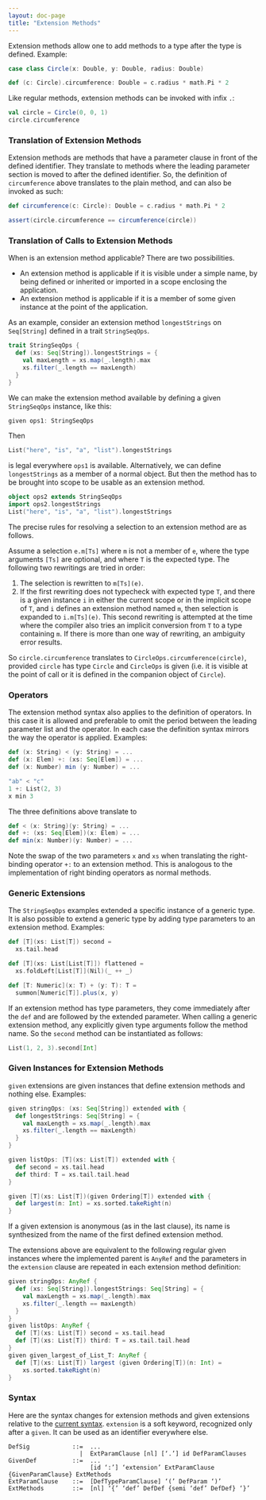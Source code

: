 ```yaml
---
layout: doc-page
title: "Extension Methods"
---
```


Extension methods allow one to add methods to a type after the type is defined. Example:

```scala
case class Circle(x: Double, y: Double, radius: Double)

def (c: Circle).circumference: Double = c.radius * math.Pi * 2
```

Like regular methods, extension methods can be invoked with infix `.`:

```scala
val circle = Circle(0, 0, 1)
circle.circumference
```

### Translation of Extension Methods

Extension methods are methods that have a parameter clause in front of the defined
identifier. They translate to methods where the leading parameter section is moved
to after the defined identifier. So, the definition of `circumference` above translates
to the plain method, and can also be invoked as such:
```scala
def circumference(c: Circle): Double = c.radius * math.Pi * 2

assert(circle.circumference == circumference(circle))
```

### Translation of Calls to Extension Methods

When is an extension method applicable? There are two possibilities.

 - An extension method is applicable if it is visible under a simple name, by being defined
   or inherited or imported in a scope enclosing the application.
 - An extension method is applicable if it is a member of some given instance at the point of the application.

As an example, consider an extension method `longestStrings` on `Seq[String]` defined in a trait `StringSeqOps`.

```scala
trait StringSeqOps {
  def (xs: Seq[String]).longestStrings = {
    val maxLength = xs.map(_.length).max
    xs.filter(_.length == maxLength)
  }
}
```
We can make the extension method available by defining a given `StringSeqOps` instance, like this:
```scala
given ops1: StringSeqOps
```
Then
```scala
List("here", "is", "a", "list").longestStrings
```
is legal everywhere `ops1` is available. Alternatively, we can define `longestStrings` as a member of a normal object. But then the method has to be brought into scope to be usable as an extension method.

```scala
object ops2 extends StringSeqOps
import ops2.longestStrings
List("here", "is", "a", "list").longestStrings
```
The precise rules for resolving a selection to an extension method are as follows.

Assume a selection `e.m[Ts]` where `m` is not a member of `e`, where the type arguments `[Ts]` are optional,
and where `T` is the expected type. The following two rewritings are tried in order:

 1. The selection is rewritten to `m[Ts](e)`.
 2. If the first rewriting does not typecheck with expected type `T`, and there is a given instance `i`
    in either the current scope or in the implicit scope of `T`, and `i` defines an extension
    method named `m`, then selection is expanded to `i.m[Ts](e)`.
    This second rewriting is attempted at the time where the compiler also tries an implicit conversion
    from `T` to a type containing `m`. If there is more than one way of rewriting, an ambiguity error results.

So `circle.circumference` translates to `CircleOps.circumference(circle)`, provided
`circle` has type `Circle` and `CircleOps` is given  (i.e. it is visible at the point of call or it is defined in the companion object of `Circle`).

### Operators

The extension method syntax also applies to the definition of operators. 
In this case it is allowed and preferable to omit the period between the leading parameter list
and the operator. In each case the definition syntax mirrors the way the operator is applied.
Examples:
```scala
def (x: String) < (y: String) = ...
def (x: Elem) +: (xs: Seq[Elem]) = ...
def (x: Number) min (y: Number) = ...

"ab" < "c"
1 +: List(2, 3)
x min 3
```
The three definitions above translate to
```scala
def < (x: String)(y: String) = ...
def +: (xs: Seq[Elem])(x: Elem) = ...
def min(x: Number)(y: Number) = ...
```
Note the swap of the two parameters `x` and `xs` when translating
the right-binding operator `+:` to an extension method. This is analogous
to the implementation of right binding operators as normal methods.

### Generic Extensions

The `StringSeqOps` examples extended a specific instance of a generic type. It is also possible to extend a generic type by adding type parameters to an extension method. Examples:

```scala
def [T](xs: List[T]) second =
  xs.tail.head

def [T](xs: List[List[T]]) flattened =
  xs.foldLeft[List[T]](Nil)(_ ++ _)

def [T: Numeric](x: T) + (y: T): T =
  summon[Numeric[T]].plus(x, y)
```

If an extension method has type parameters, they come immediately after the `def` and are followed by the extended parameter. When calling a  generic extension method, any explicitly given type arguments follow the method name. So the `second` method can be instantiated as follows:
```scala
List(1, 2, 3).second[Int]
```
### Given Instances for Extension Methods

`given` extensions are given instances that define extension methods and nothing else. Examples:

```scala
given stringOps: (xs: Seq[String]) extended with {
  def longestStrings: Seq[String] = {
    val maxLength = xs.map(_.length).max
    xs.filter(_.length == maxLength)
  }
}

given listOps: [T](xs: List[T]) extended with {
  def second = xs.tail.head
  def third: T = xs.tail.tail.head
}

given [T](xs: List[T])(given Ordering[T]) extended with {
  def largest(n: Int) = xs.sorted.takeRight(n)
}
```
If a given extension is anonymous (as in the last clause), its name is synthesized from the name of the first defined extension method.

The extensions above are equivalent to the following regular given instances where the implemented parent is `AnyRef` and the parameters in the `extension` clause are repeated in each extension method definition:
```scala
given stringOps: AnyRef {
  def (xs: Seq[String]).longestStrings: Seq[String] = {
    val maxLength = xs.map(_.length).max
    xs.filter(_.length == maxLength)
  }
}
given listOps: AnyRef {
  def [T](xs: List[T]) second = xs.tail.head
  def [T](xs: List[T]) third: T = xs.tail.tail.head
}
given given_largest_of_List_T: AnyRef {
  def [T](xs: List[T]) largest (given Ordering[T])(n: Int) =
    xs.sorted.takeRight(n)
}
```

### Syntax

Here are the syntax changes for extension methods and given extensions relative
to the [current syntax](../../internals/syntax.md). `extension` is a soft keyword, recognized only after a `given`. It can be used as an identifier everywhere else.
```
DefSig            ::=  ...
                    |  ExtParamClause [nl] [‘.’] id DefParamClauses
GivenDef          ::=  ...
                       [id ‘:’] ‘extension’ ExtParamClause {GivenParamClause} ExtMethods
ExtParamClause    ::=  [DefTypeParamClause] ‘(’ DefParam ‘)’
ExtMethods        ::=  [nl] ‘{’ ‘def’ DefDef {semi ‘def’ DefDef} ‘}’
```
